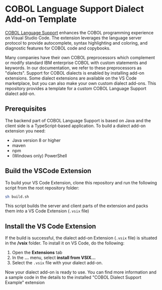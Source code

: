 # COBOL Language Support Dialect Add-on Template

[COBOL Language Support](https://github.com/eclipse-che4z/che-che4z-lsp-for-cobol) enhances the COBOL programming experience on Visual Studio Code. The extension leverages the language server protocol to provide autocomplete, syntax highlighting and coloring, and diagnostic features for COBOL code and copybooks. 

Many companies have their own COBOL preprocessors which complement or modify standard IBM enterprise COBOL with custom statements and keywords. In our documentation, we refer to these preprocessors as "dialects". Support for COBOL dialects is enabled by installing add-on extensions. Some dialect extensions are available on the VS Code marketplace, but you can also make your own custom dialect add-ons. This repository provides a template for a custom COBOL Language Support dialect add-on.

## Prerequisites

The backend part of COBOL Language Support is based on Java and the client side is a TypeScript-based application.
To build a dialect add-on extension you need:

* Java version 8 or higher
* maven
* npm
* (Windows only) PowerShell

## Build the VSCode Extension

To build your VS Code Extension, clone this repository and run the following script from the root repository folder:

```bash
sh build.sh
```

This script builds the server and client parts of the extension and packs them into a VS Code Extension (`.vsix` file)

## Install the VS Code Extension

If the build is successful, the dialect add-on Extension (`.vsix` file) is situated in the **/vsix** folder.
To install it on VS Code, do the following:

1. Open the **Extensions** tab
1. In the **...** menu, select **install from VSIX...**
1. Select the `.vsix` file with your dialect add-on.

Now your dialect add-on is ready to use.
You can find more information and a sample code in the details to the installed "COBOL Dialect Support Example" extension
